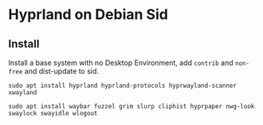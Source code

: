 # Hyprland on Debian Sid
## Install
Install a base system with no Desktop Environment, add `contrib` and `non-free` and dist-update to sid.

`sudo apt install hyprland hyprland-protocols hyprwayland-scanner xwayland`

`sudo apt install waybar fuzzel grim slurp cliphist hyprpaper nwg-look swaylock swayidle wlogout`

